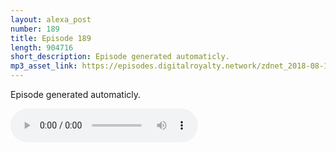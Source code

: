 ```yaml
---
layout: alexa_post
number: 189
title: Episode 189
length: 904716
short_description: Episode generated automaticly.
mp3_asset_link: https://episodes.digitalroyalty.network/zdnet_2018-08-19_01-00-04.mp3
---
```


Episode generated automaticly.

<audio controls>
    <source src="{{ page.mp3_asset_link }}" type="audio/mpeg">
</audio>